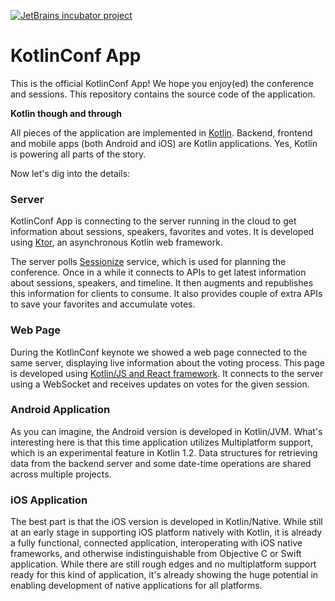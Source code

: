 [![JetBrains incubator project](http://jb.gg/badges/official.svg)](https://confluence.jetbrains.com/display/ALL/JetBrains+on+GitHub) 

# KotlinConf App

This is the official KotlinConf App! We hope you enjoy(ed) the conference and sessions. This repository contains the source code of the application. 

**Kotlin though and through**

All pieces of the application are implemented in [Kotlin](https://kotlinlang.org). Backend, frontend and mobile apps (both Android and iOS) are Kotlin applications. Yes, Kotlin is powering all parts of the story. 

Now let's dig into the details:

### Server

KotlinConf App is connecting to the server running in the cloud to get information about sessions,
speakers, favorites and votes. It is developed using [Ktor](http://ktor.io), an asynchronous Kotlin web framework.

The server polls [Sessionize](https://sessionize.com) service, which is used for planning the conference. 
Once in a while it connects to APIs to get latest information about sessions, speakers, and timeline. 
It then augments and republishes this information for clients to consume. 
It also provides couple of extra APIs to save your favorites and accumulate votes.

### Web Page

During the KotlinConf keynote we showed a web page connected to the same server, displaying live
information about the voting process. This page is developed using [Kotlin/JS and React framework](https://github.com/jetbrains/create-react-kotlin-app). It connects to
the server using a WebSocket and receives updates on votes for the given session. 

### Android Application

As you can imagine, the Android version is developed in Kotlin/JVM. What's interesting here is that this time
application utilizes Multiplatform support, which is an experimental feature in Kotlin 1.2. Data structures for 
retrieving data from the backend server and some date-time operations are shared across multiple projects.

### iOS Application

The best part is that the iOS version is developed in Kotlin/Native. While still at an early stage in supporting iOS 
platform natively with Kotlin, it is already a fully functional, connected application, interoperating with iOS 
native frameworks, and otherwise indistinguishable from Objective C or Swift application. While there are still
rough edges and no multiplatform support ready for this kind of application, it's already showing the huge potential
in enabling development of native applications for all platforms.
